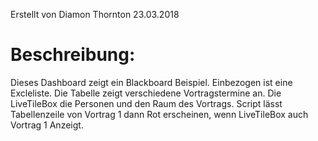 Erstellt von Diamon Thornton
23.03.2018

# Beschreibung:

Dieses Dashboard zeigt ein Blackboard Beispiel. Einbezogen ist eine Excleliste.
Die Tabelle zeigt verschiedene Vortragstermine an. Die LiveTileBox die Personen und den Raum des Vortrags.
Script lässt Tabellenzeile von Vortrag 1 dann Rot erscheinen, wenn LiveTileBox auch Vortrag 1 Anzeigt.
